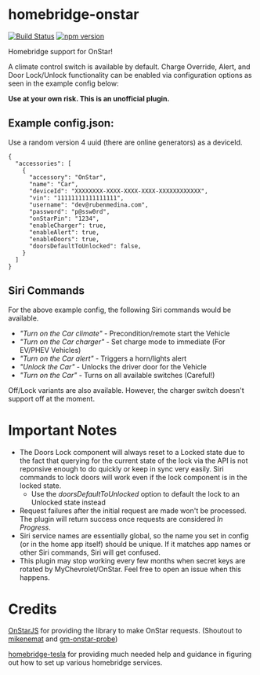 # homebridge-onstar

[![Build Status](https://travis-ci.org/samrum/homebridge-onstar.svg?branch=master)](https://travis-ci.org/samrum/homebridge-onstar)
[![npm version](https://badge.fury.io/js/homebridge-onstar.svg)](https://badge.fury.io/js/homebridge-onstar)

Homebridge support for OnStar!

A climate control switch is available by default. Charge Override, Alert, and Door Lock/Unlock functionality can be enabled via configuration options as seen in the example config below:

**Use at your own risk. This is an unofficial plugin.**

## Example config.json:

Use a random version 4 uuid (there are online generators) as a deviceId.

    {
      "accessories": [
        {
          "accessory": "OnStar",
          "name": "Car",
          "deviceId": "XXXXXXXX-XXXX-XXXX-XXXX-XXXXXXXXXXXX",
          "vin": "11111111111111111",
          "username": "dev@rubenmedina.com",
          "password": "p@ssw0rd",
          "onStarPin": "1234",
          "enableCharger": true,
          "enableAlert": true,
          "enableDoors": true,
          "doorsDefaultToUnlocked": false,
        }
      ]
    }

## Siri Commands
For the above example config, the following Siri commands would be available. 
- _"Turn on the Car climate"_ - Precondition/remote start the Vehicle
- _"Turn on the Car charger"_ - Set charge mode to immediate (For EV/PHEV Vehicles)
- _"Turn on the Car alert"_ - Triggers a horn/lights alert 
- _"Unlock the Car"_ - Unlocks the driver door for the Vehicle
- _"Turn on the Car"_ - Turns on all available switches (Careful!)

Off/Lock variants are also available. However, the charger switch doesn't support off at the moment.

# Important Notes
- The Doors Lock component will always reset to a Locked state due to the fact that querying for the current state of the lock via the API is not reponsive enough to do quickly or keep in sync very easily. Siri commands to lock doors will work even if the lock component is in the locked state.
  - Use the _doorsDefaultToUnlocked_ option to default the lock to an Unlocked state instead
- Request failures after the initial request are made won't be processed. The plugin will return success once requests are considered _In Progress_. 
- Siri service names are essentially global, so the name you set in config (or in the home app itself) should be unique. If it matches app names or other Siri commands, Siri will get confused.
- This plugin may stop working every few months when secret keys are rotated by MyChevrolet/OnStar. Feel free to open an issue when this happens.

# Credits
[OnStarJS](https://github.com/samrum/OnStarJS) for providing the library to make OnStar requests. (Shoutout to [mikenemat](https://github.com/mikenemat/) and [gm-onstar-probe](https://github.com/mikenemat/gm-onstar-probe))

[homebridge-tesla](https://github.com/nfarina/homebridge-tesla) for providing much needed help and guidance in figuring out how to set up various homebridge services.
